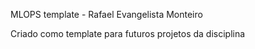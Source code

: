 MLOPS template - Rafael Evangelista Monteiro

Criado como template para futuros projetos da disciplina